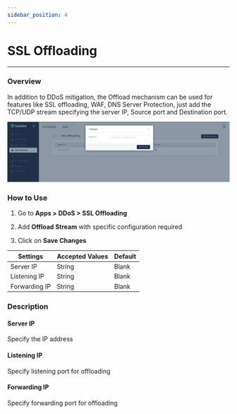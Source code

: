 ```yaml
---
sidebar_position: 4
---
```


# SSL Offloading

---
### Overview

In addition to DDoS mitigation, the Offload mechanism can be used for features like SSL offloading, WAF, DNS Server Protection, just add the TCP/UDP stream specifying the server IP, Source port and Destination port.

![offload_stream](\img\ddos\v2\ssloffloading.png)

### How to Use

1. Go to **Apps > DDoS > SSL Offloading**

2. Add **Offload Stream** with specific configuration required

3. Click on **Save Changes**

| Settings      | Accepted Values | Default |
|---------------|-----------------|---------|
| Server IP     | String          | Blank   |
| Listening IP  | String          | Blank   |
| Forwarding IP | String          | Blank   |

### Description

#### Server IP

Specify the IP address

#### Listening IP

Specify listening port for offloading

#### Forwarding IP

Specify forwarding port for offloading